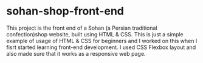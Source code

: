 # sohan-shop-front-end
This project is the front end of a Sohan (a Persian traditional confection)shop website,  built using HTML &amp; CSS. This is just a simple example of usage of HTML &amp; CSS for beginners and I worked on this when I fisrt started learning front-end development. I used CSS Flexbox layout and also made sure that it works as a responsive web page.
